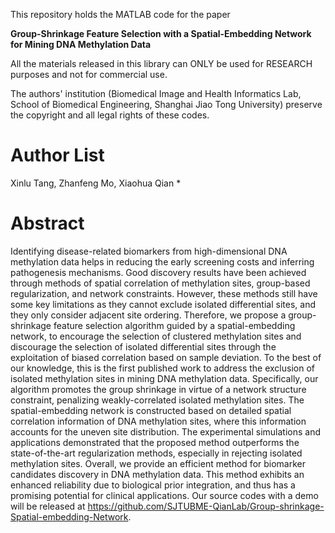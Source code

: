 This repository holds the MATLAB code for the paper

**Group-Shrinkage Feature Selection with a Spatial-Embedding Network for Mining DNA Methylation Data**

All the materials released in this library can ONLY be used for RESEARCH purposes and not for commercial use.

The authors' institution (Biomedical Image and Health Informatics Lab, School of Biomedical Engineering, Shanghai Jiao Tong University) preserve the copyright and all legal rights of these codes.

# Author List

Xinlu Tang, Zhanfeng Mo, Xiaohua Qian  *

# Abstract

Identifying disease-related biomarkers from high-dimensional DNA methylation data helps in reducing the early screening costs and inferring pathogenesis mechanisms. Good discovery results have been achieved through methods of spatial correlation of methylation sites, group-based regularization, and network constraints. However, these methods still have some key limitations as they cannot exclude isolated differential sites, and they only consider adjacent site ordering. Therefore, we propose a group-shrinkage feature selection algorithm guided by a spatial-embedding network, to encourage the selection of clustered methylation sites and discourage the selection of isolated differential sites through the exploitation of biased correlation based on sample deviation. To the best of our knowledge, this is the first published work to address the exclusion of isolated methylation sites in mining DNA methylation data. Specifically, our algorithm promotes the group shrinkage in virtue of a network structure constraint, penalizing weakly-correlated isolated methylation sites. The spatial-embedding network is constructed based on detailed spatial correlation information of DNA methylation sites, where this information accounts for the uneven site distribution. The experimental simulations and applications demonstrated that the proposed method outperforms the state-of-the-art regularization methods, especially in rejecting isolated methylation sites. Overall, we provide an efficient method for biomarker candidates discovery in DNA methylation data. This method exhibits an enhanced reliability due to biological prior integration, and thus has a promising potential for clinical applications. Our source codes with a demo will be released at https://github.com/SJTUBME-QianLab/Group-shrinkage-Spatial-embedding-Network.
